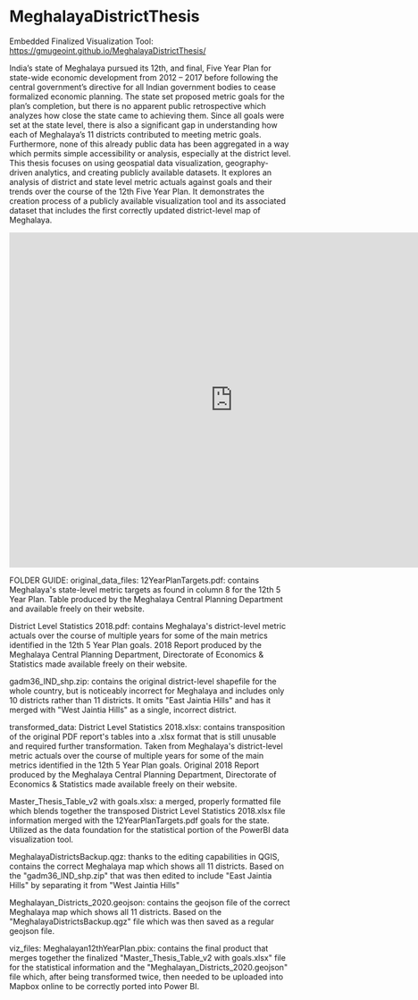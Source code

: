# MeghalayaDistrictThesis
Embedded Finalized Visualization Tool: https://gmugeoint.github.io/MeghalayaDistrictThesis/

India’s state of Meghalaya pursued its 12th, and final, Five Year Plan for state-wide economic development from 2012 – 2017 before following the central government’s directive for all Indian government bodies to cease formalized economic planning. The state set proposed metric goals for the plan’s completion, but there is no apparent public retrospective which analyzes how close the state came to achieving them. Since all goals were set at the state level, there is also a significant gap in understanding how each of Meghalaya’s 11 districts contributed to meeting metric goals. Furthermore, none of this already public data has been aggregated in a way which permits simple accessibility or analysis, especially at the district level. This thesis focuses on using geospatial data visualization, geography-driven analytics, and creating publicly available datasets. It explores an analysis of district and state level metric actuals against goals and their trends over the course of the 12th Five Year Plan. It demonstrates the creation process of a publicly available visualization tool and its associated dataset that includes the first correctly updated district-level map of Meghalaya.

<iframe width="800" height="600" src="https://app.powerbi.com/view?r=eyJrIjoiN2IxY2YyODItZjg3NC00MDNhLTljNzItNDk2NjZkNGYyNzIyIiwidCI6IjBiODMyOGNiLTZmYWMtNGIzMi04MjEzLTU0YTcxMjBmOTYxMyIsImMiOjF9" frameborder="0" allowFullScreen="true"></iframe>

FOLDER GUIDE:
original_data_files:
12YearPlanTargets.pdf: contains Meghalaya's state-level metric targets as found in column 8 for the 12th 5 Year Plan. Table produced by the Meghalaya Central Planning Department and available freely on their website.

District Level Statistics 2018.pdf: contains Meghalaya's district-level metric actuals over the course of multiple years for some of the main metrics identified in the 12th 5 Year Plan goals. 2018 Report produced by the Meghalaya Central Planning Department, Directorate of Economics & Statistics made available freely on their website.

gadm36_IND_shp.zip: contains the original district-level shapefile for the whole country, but is noticeably incorrect for Meghalaya and includes only 10 districts rather than 11 districts. It omits "East Jaintia Hills" and has it merged with "West Jaintia Hills" as a single, incorrect district.

transformed_data:
District Level Statistics 2018.xlsx: contains transposition of the original PDF report's tables into a .xlsx format that is still unusable and required further transformation. Taken from Meghalaya's district-level metric actuals over the course of multiple years for some of the main metrics identified in the 12th 5 Year Plan goals. Original 2018 Report produced by the Meghalaya Central Planning Department, Directorate of Economics & Statistics made available freely on their website. 

Master_Thesis_Table_v2 with goals.xlsx: a merged, properly formatted file which blends together the transposed District Level Statistics 2018.xlsx file information merged with the 12YearPlanTargets.pdf goals for the state. Utilized as the data foundation for the statistical portion of the PowerBI data visualization tool.

MeghalayaDistrictsBackup.qgz: thanks to the editing capabilities in QGIS, contains the correct Meghalaya map which shows all 11 districts. Based on the "gadm36_IND_shp.zip" that was then edited to include "East Jaintia Hills" by separating it from "West Jaintia Hills"

Meghalayan_Districts_2020.geojson: contains the geojson file of the correct Meghalaya map which shows all 11 districts. Based on the "MeghalayaDistrictsBackup.qgz" file which was then saved as a regular geojson file.

viz_files:
Meghalayan12thYearPlan.pbix: contains the final product that merges together the finalized "Master_Thesis_Table_v2 with goals.xlsx" file for the statistical information and the "Meghalayan_Districts_2020.geojson" file which, after being transformed twice, then needed to be uploaded into Mapbox online to be correctly ported into Power BI.
